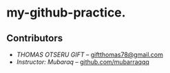 # my-github-practice.


## Contributors

- *THOMAS OTSERU GIFT* – [giftthomas78@gmail.com](mailto:your-giftthomas78@gmail.com)  
- *Instructor: Mubaraq* – [github.com/mubarraqqq](https://github.com/mubarraqqq)
